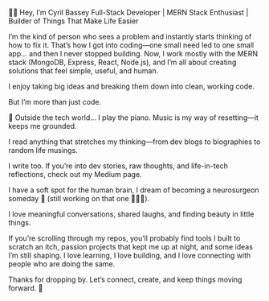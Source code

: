 👋🏽 Hey, I’m Cyril Bassey
Full-Stack Developer | MERN Stack Enthusiast | Builder of Things That Make Life Easier

I’m the kind of person who sees a problem and instantly starts thinking of how to fix it. That’s how I got into coding—one small need led to one small app… and then I never stopped building. Now, I work mostly with the MERN stack (MongoDB, Express, React, Node.js), and I’m all about creating solutions that feel simple, useful, and human.

I enjoy taking big ideas and breaking them down into clean, working code. 

But I’m more than just code.

🌱 Outside the tech world...
I play the piano. Music is my way of resetting—it keeps me grounded.

I read anything that stretches my thinking—from dev blogs to biographies to random life musings.

I write too. If you’re into dev stories, raw thoughts, and life-in-tech reflections, check out my Medium page.

I have a soft spot for the human brain, I dream of becoming a neurosurgeon someday 🧠 (still working on that one 👨🏽‍⚕️).

I love meaningful conversations, shared laughs, and finding beauty in little things.

If you’re scrolling through my repos, you’ll probably find tools I built to scratch an itch, passion projects that kept me up at night, and some ideas I’m still shaping. I love learning, I love building, and I love connecting with people who are doing the same.

Thanks for dropping by.
Let’s connect, create, and keep things moving forward. 🚀
